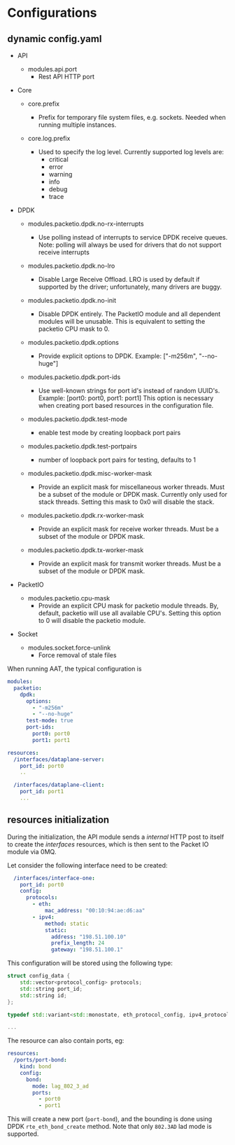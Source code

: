
# Configurations

## dynamic config.yaml

   * API
       - modules.api.port
           + Rest API HTTP port

   * Core
       - core.prefix
           + Prefix for temporary file system files, e.g. sockets. Needed when running multiple instances.

       - core.log.prefix
           + Used to specify the log level. Currently supported log levels are:
             + critical
             + error
             + warning
             + info
             + debug
             + trace

   * DPDK
       - modules.packetio.dpdk.no-rx-interrupts
           + Use polling instead of interrupts to service DPDK receive queues.
             Note: polling will always be used for drivers that do not support receive interrupts

       - modules.packetio.dpdk.no-lro
           + Disable Large Receive Offload. LRO is used by default if supported by the driver;
             unfortunately, many drivers are buggy.

       - modules.packetio.dpdk.no-init
           + Disable DPDK entirely. The PacketIO module and all dependent modules will be unusable.
             This is equivalent to setting the packetio CPU mask to 0.

       - modules.packetio.dpdk.options
           + Provide explicit options to DPDK. Example: ["-m256m", "--no-huge"]

       - modules.packetio.dpdk.port-ids
           + Use well-known strings for port id's instead of random UUID's. Example: [port0: port0, port1: port1]
             This option is necessary when creating port based resources in the configuration file.

       - modules.packetio.dpdk.test-mode
           + enable test mode by creating loopback port pairs

       - modules.packetio.dpdk.test-portpairs
           + number of loopback port pairs for testing, defaults to 1

       - modules.packetio.dpdk.misc-worker-mask
           + Provide an explicit mask for miscellaneous worker threads. Must be a subset of the module or DPDK mask.
             Currently only used for stack threads. Setting this mask to 0x0 will disable the stack.

       - modules.packetio.dpdk.rx-worker-mask
           + Provide an explicit mask for receive worker threads. Must be a subset of the module or DPDK mask.

       - modules.packetio.dpdk.tx-worker-mask
           + Provide an explicit mask for transmit worker threads. Must be a subset of the module or DPDK mask.

   * PacketIO
       - modules.packetio.cpu-mask
           + Provide an explicit CPU mask for packetio module threads.
             By, default, packetio will use all available CPU's. Setting this
             option to 0 will disable the packetio module.

   * Socket
       - modules.socket.force-unlink
           + Force removal of stale files

When running AAT, the typical configuration is

```YAML
modules:
  packetio:
    dpdk:
      options:
        - "-m256m"
        - "--no-huge"
      test-mode: true
      port-ids:
        port0: port0
        port1: port1

resources:
  /interfaces/dataplane-server:
    port_id: port0
    ..

  /interfaces/dataplane-client:
    port_id: port1
    ...

```

## resources initialization

During the initialization, the API module sends a _internal_ HTTP post to itself to create the _interfaces_ resources, which is then sent to the Packet IO module via 0MQ.

Let consider the following interface need to be created:

```YAML
  /interfaces/interface-one:
    port_id: port0
    config:
      protocols:
        - eth:
            mac_address: "00:10:94:ae:d6:aa"
        - ipv4:
            method: static
            static:
              address: "198.51.100.10"
              prefix_length: 24
              gateway: "198.51.100.1"
```

This configuration will be stored using the following type:

```C++
struct config_data {
    std::vector<protocol_config> protocols;
    std::string port_id;
    std::string id;
};

typedef std::variant<std::monostate, eth_protocol_config, ipv4_protocol_config> protocol_config;

...
```

The resource can also contain ports, eg:

```YAML
resources:
  /ports/port-bond:
    kind: bond
    config:
      bond:
        mode: lag_802_3_ad
        ports:
          - port0
          - port1
```

This will create a new port (`port-bond`), and the bounding is done using DPDK `rte_eth_bond_create` method. Note that only `802.3AD` lad mode is supported.
